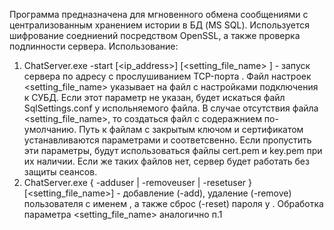 Программа предназначена для мгновенного обмена сообщениями с централизованным хранением истории в БД (MS SQL). Используется шифрование соедниений посредством OpenSSL, а также проверка подлинности сервера.
Использование:
1. ChatServer.exe -start [<ip_address>] <port> [<setting_file_name> <filekey> <filecert>] - запуск сервера по адресу <IP address> с прослушиванием TCP-порта <port>. Файл настроек <setting_file_name> указывает на файл с настройками подключения к СУБД. Если этот параметр не указан, будет искаться файл SqlSettings.conf у испольняемого файла. В случае отсутствия файла <setting_file_name>, то создаться файл с содеражнием по-умолчанию.
Путь к файлам с закрытым ключом и сертификатом устанавливаются параметрами <filekey> и <filecert> соответсвенно. Если пропустить эти параметры, будут использоваться файлы cert.pem и key.pem при их наличии. Если же таких файлов нет, сервер будет работать без защиты сеансов.
2. ChatServer.exe  { -adduser | -removeuser | -resetuser } [<setting_file_name>] <username> -  добавление (-add), удаление (-remove) пользователя с именем  <username>, а также сброс (-reset) пароля у <username>. Обработка параметра <setting_file_name> аналогично п.1

